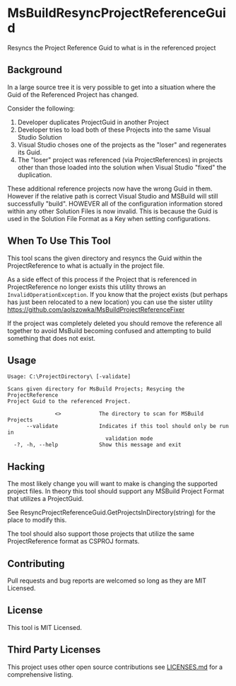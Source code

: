 # MsBuildResyncProjectReferenceGuid
Resyncs the Project Reference Guid to what is in the referenced project

## Background
In a large source tree it is very possible to get into a situation where the Guid of the Referenced Project has changed.

Consider the following:

1. Developer duplicates ProjectGuid in another Project
2. Developer tries to load both of these Projects into the same Visual Studio Solution
3. Visual Studio choses one of the projects as the "loser" and regenerates its Guid.
4. The "loser" project was referenced (via ProjectReferences) in projects other than those loaded into the solution when Visual Studio "fixed" the duplication.

These additional reference projects now have the wrong Guid in them. However if the relative path is correct Visual Studio and MSBuild will still successfully "build". HOWEVER all of the configuration information stored within any other Solution Files is now invalid. This is because the Guid is used in the Solution File Format as a Key when setting configurations. 

## When To Use This Tool
This tool scans the given directory and resyncs the Guid within the ProjectReference to what is actually in the project file.

As a side effect of this process if the Project that is referenced in ProjectReference no longer exists this utility throws an `InvalidOperationException`. If you know that the project exists (but perhaps has just been relocated to a new location) you can use the sister utility https://github.com/aolszowka/MsBuildProjectReferenceFixer

If the project was completely deleted you should remove the reference all together to avoid MsBuild becoming confused and attempting to build something that does not exist.

## Usage
```text
Usage: C:\ProjectDirectory\ [-validate]

Scans given directory for MsBuild Projects; Resycing the ProjectReference
Project Guid to the referenced Project.

               <>            The directory to scan for MSBuild Projects
      --validate             Indicates if this tool should only be run in
                               validation mode
  -?, -h, --help             Show this message and exit
```

## Hacking
The most likely change you will want to make is changing the supported project files. In theory this tool should support any MSBuild Project Format that utilizes a ProjectGuid.

See ResyncProjectReferenceGuid.GetProjectsInDirectory(string) for the place to modify this.

The tool should also support those projects that utilize the same ProjectReference format as CSPROJ formats.

## Contributing
Pull requests and bug reports are welcomed so long as they are MIT Licensed.

## License
This tool is MIT Licensed.

## Third Party Licenses
This project uses other open source contributions see [LICENSES.md](LICENSES.md) for a comprehensive listing.
